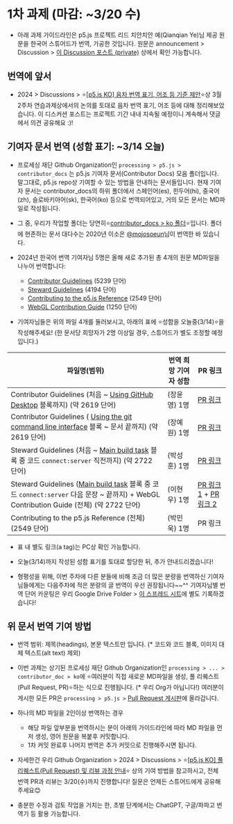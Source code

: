 # 1차 과제 (마감: ~3/20 수)

* 아래 과제 가이드라인은 p5.js 프로젝트 리드 치안치안 예(Qianqian Ye)님 제공 원문을 한국어 스튜어드가 번역, 가공한 것입니다. 원문은 announcement > Discussion > [이 Discussion 포스트 (private)](https://github.com/orgs/p5-js-KO-Translation/discussions/6) 상에서 확인 가능합니다.

## 번역에 앞서

* 2024 > Discussions > ⭐[[p5.js KO] 음차 번역 표기, 어조 등 기준 제안](https://github.com/p5-js-KO-Translation/2024/discussions/6)⭐상 3월 2주차 연습과제상에서의 논의를 토대로 음차 번역 표기, 어조 등에 대해 정리해보았습니다. 이 디스커션 포스트는 프로젝트 기간 내내 지속될 예정이니 계속해서 댓글에서 의견 공유해요 :)!


## 기여자 문서 번역 (성함 표기: ~3/14 오늘)

* 프로세싱 재단 Github Organization인 `processing > p5.js > contributor_docs` 는 p5.js 기여자 문서(Contributor Docs) 모음 폴더입니다. 말그대로, p5.js repo상 기여할 수 있는 방법을 안내하는 문서들입니다. 현재 기여자 문서는 contributor_docs의 하위 폴더에서 스페인어(es), 힌두어(hi), 중국어(zh), 슬로바키아어(sk), 한국어(ko) 등으로 번역되어있고, 거의 모든 문서는 MD파일로 작성됩니다.
  
* 그 중, 우리가 작업할 폴더는 당연히⭐[contributor_docs > ko 폴더](https://github.com/processing/p5.js/tree/main/contributor_docs/ko)⭐입니다. 폴더에 현존하는 문서 대다수는 2020년 이소은 [@mojosoeun](https://github.com/mojosoeun)님이 번역한 바 있습니다. 

* 2024년 한국어 번역 기여자님 5명은 올해 새로 추가된 총 4개의 원문 MD파일을 나누어 번역합니다:
  * [Contributor Guidelines](https://github.com/processing/p5.js/blob/main/contributor_docs/contributor_guidelines.md) (5239 단어)
  * [Steward Guidelines](https://github.com/processing/p5.js/blob/main/contributor_docs/steward_guidelines.md) (4194 단어)
  * [Contributing to the p5.js Reference](https://github.com/processing/p5.js/blob/main/contributor_docs/contributing_to_the_p5.js_reference.md) (2549 단어)
  * [WebGL Contribution Guide](https://github.com/processing/p5.js/blob/main/contributor_docs/webgl_contribution_guide.md)  (1250 단어)

* 기여자님들은 위의 파일 4개를 둘러보시고, 아래의 표에 ⭐성함을 오늘중(3/14)⭐을 작성해주세요! (한 문서당 희망자가 2명 이상일 경우, 스튜어드가 별도 조정할 예정입니다.)
  
|파일명(범위)| 번역 희망 기여자 성함 | PR 링크|
|---------|---|---|
|Contributor Guidelines (처음 ~ [Using GitHub Desktop](https://github.com/processing/p5.js/blob/main/contributor_docs/contributor_guidelines.md#using-github-desktop) 블록까지) (약 2619 단어)| (장윤영) 1명       | [PR 링크](https://github.com/processing/p5.js/pull/6855) | 
|Contributor Guidelines ( [Using the git command line interface](https://github.com/processing/p5.js/blob/main/contributor_docs/contributor_guidelines.md#using-the-git-command-line-interface) 블록 ~ 문서 끝까지) (약 2619 단어)| (장예원) 1명      | [PR 링크](https://github.com/processing/p5.js/pull/6855) |
|Steward Guidelines (처음 ~ [Main build task](https://github.com/processing/p5.js/blob/main/contributor_docs/steward_guidelines.md#main-build-task) 블록 중 코드 `connect:server` 직전까지) (약 2722 단어)| (박성훈) 1명      | [PR 링크](https://github.com/processing/p5.js/pull/6858)|
|Steward Guidelines ([Main build task](https://github.com/processing/p5.js/blob/main/contributor_docs/steward_guidelines.md#main-build-task) 블록 중 코드 `connect:server` 다음 문장 ~ 끝까지) + WebGL Contribution Guide (전체) (약 2722 단어)| (이현우) 1명    |[PR 링크 1](https://github.com/processing/p5.js/pull/6858) + [PR 링크 2](https://github.com/processing/p5.js/pull/6859)|
|Contributing to the p5.js Reference (전체) (2549 단어)| (박민욱) 1명    |PR 링크|

* 표 내 별도 링크(a tag)는 PC상 확인 가능합니다.

* 오늘(3/14)까지 작성된 성함 표기를 토대로 할당한 뒤, 추가 안내드리겠습니다!
  
* 형평성을 위해, 이번 주차에 다른 분들에 비해 조금 더 많은 분량을 번역하신 기여자님들에게는 다음주차에 적은 분량의 글 번역이 우선 권장됩니다~~^^ 기여자님별 번역 단어 카운팅은 우리 Google Drive Folder > [이 스프레드 시트](https://docs.google.com/spreadsheets/d/1ZOFNFKoJa8uLTPz2se3VxikT9q735q3U3-rxGlMkZjo/edit#gid=0)에 별도 기록하겠습니다!  

## 위 문서 번역 기여 방법

* 번역 범위: 제목(headings), 본문 텍스트만 입니다. (* 코드와 코드 블록, 이미지 대체 텍스트(alt text) 제외)

* 이번 과제는 상기된 프로세싱 재단 Github Organization인 `processing > ... > contributor_doc > ko`에 ⭐여러분이 직접 새로운 MD파일을 생성, 풀 리퀘스트(Pull Request, PR)⭐하는 식으로 진행됩니다. (* 우리 Org가 아닙니다!) 여러분이 게시한 모든 PR은 `processing > p5.js >` [Pull Request 게시판](https://github.com/processing/p5.js/pulls)에 올라갑니다.

* 하나의 MD 파일을 2인이상 번역하는 경우

  * 해당 파일 앞부분을 번역하시는 분이 아래의 가이드라인에 따라 MD 파일을 먼저 생성, 영어 원문을 복붙후 커밋합니다.
  * 1차 커밋 완료후 나머지 번역은 추가 커밋으로 진행해주시면 됩니다.

* 자세한건 우리 Github Organization > 2024 > Discussions > ⭐[[p5.js KO] 풀 리퀘스트(Pull Request) 및 리뷰 과정 안내](https://github.com/p5-js-KO-Translation/2024/discussions/7)⭐ 상의 기여 방법을 참고하시고, 전체 번역 PR과 리뷰는 3/20(수)까지 진행합니다! 질문은 언제든 스튜어드에게 공유해주세요😊

* 충분한 수정과 검토 작업을 거치는 한, 초벌 단계에서는 ChatGPT, 구글/파파고 번역기 등 활용 가능합니다.


